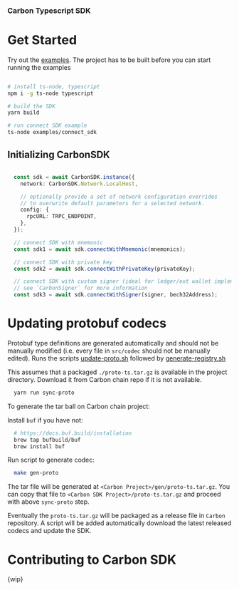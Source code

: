 ### Carbon Typescript SDK ###

# Get Started

Try out the [examples](./examples/). The project has to be built before you can start running the examples

```bash

# install ts-node, typescript
npm i -g ts-node typescript

# build the SDK
yarn build

# run connect SDK example
ts-node examples/connect_sdk

```

## Initializing CarbonSDK

```typescript

  const sdk = await CarbonSDK.instance({
    network: CarbonSDK.Network.LocalHost,

    // optionally provide a set of network configuration overrides
    // to overwrite default parameters for a selected network.
    config: {
      rpcURL: TRPC_ENDPOINT,
    },
  });

  // connect SDK with mnemonic
  const sdk1 = await sdk.connectWithMnemonic(mnemonics);

  // connect SDK with private key
  const sdk2 = await sdk.connectWithPrivateKey(privateKey);

  // connect SDK with custom signer (ideal for ledger/ext wallet implementation)
  // see `CarbonSigner` for more information
  const sdk3 = await sdk.connectWithSigner(signer, bech32Address);

```

# Updating protobuf codecs

Protobuf type definitions are generated automatically and should not be manually modified (i.e. every file in `src/codec` should not be manually edited).
Runs the scripts [update-proto.sh](./scripts/update-proto.sh) followed by [generate-registry.sh](./scripts/generate-registry.sh)

This assumes that a packaged `./proto-ts.tar.gz` is available in the project directory. Download it from Carbon chain repo if it is not available.

```bash
  yarn run sync-proto
```

To generate the tar ball on Carbon chain project:

Install `buf` if you have not:
```bash
  # https://docs.buf.build/installation
  brew tap bufbuild/buf
  brew install buf
```

Run script to generate codec:
```bash
  make gen-proto
```

The tar file will be generated at `<Carbon Project>/gen/proto-ts.tar.gz`. You can copy that file to `<Carbon SDK Project>/proto-ts.tar.gz` and proceed with above `sync-proto` step.

Eventually the `proto-ts.tar.gz` will be packaged as a release file in `Carbon` repository. A script will be added automatically download the latest released codecs and update the SDK.

# Contributing to Carbon SDK
{wip}
